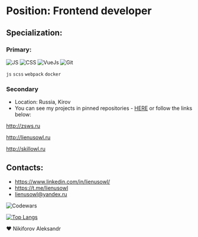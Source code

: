 # Position: Frontend developer

## Specialization:

### Primary:
![JS](https://img.shields.io/badge/-JS-454443?style=for-the-badge&logo=javascript)
![CSS](https://img.shields.io/badge/-CSS-454443?style=for-the-badge&logo=css3)
![VueJs](https://img.shields.io/badge/-VueJS-454443?style=for-the-badge&logo=vue.js)
![Git](https://img.shields.io/badge/-git-454443?style=for-the-badge&logo=git)

`js` `scss` `webpack` `docker`


### Secondary


* Location: Russia, Kirov
* You can see my projects in pinned repositories - [HERE](https://github.com/lienusowl?tab=repositories) or follow the links below:

http://zsws.ru

http://lienusowl.ru

http://skillowl.ru

## Contacts:
- https://www.linkedin.com/in/lienusowl/
- https://t.me/lienusowl
- lienusowl@yandex.ru



![Codewars](https://www.codewars.com/users/lienusowl/badges/small)

[![Top Langs](https://github-readme-stats.vercel.app/api/top-langs/?username=lienusowl&show_icons=true&theme=tokyonight&layout=compact)](https://github.com/lienusowl?tab=repositories)

❤ Nikiforov Aleksandr
